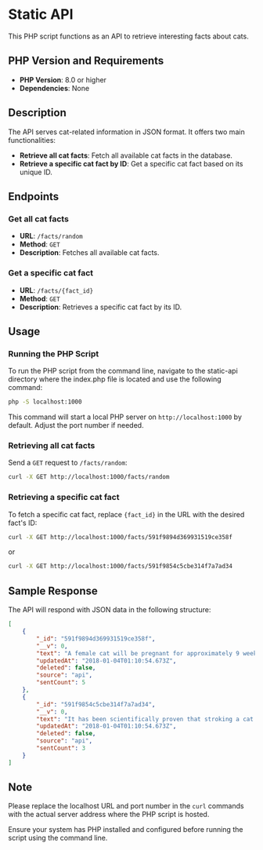 # Static API

This PHP script functions as an API to retrieve interesting facts about cats.

## PHP Version and Requirements

- **PHP Version**: 8.0 or higher
- **Dependencies**: None

## Description

The API serves cat-related information in JSON format. It offers two main functionalities:

- **Retrieve all cat facts**: Fetch all available cat facts in the database.
- **Retrieve a specific cat fact by ID**: Get a specific cat fact based on its unique ID.

## Endpoints

### Get all cat facts

- **URL**: `/facts/random`
- **Method**: `GET`
- **Description**: Fetches all available cat facts.

### Get a specific cat fact

- **URL**: `/facts/{fact_id}`
- **Method**: `GET`
- **Description**: Retrieves a specific cat fact by its ID.

## Usage

### Running the PHP Script

To run the PHP script from the command line, navigate to the static-api directory where the index.php file is located and use the following command:

```bash
php -S localhost:1000
```

This command will start a local PHP server on `http://localhost:1000` by default. Adjust the port number if needed.

### Retrieving all cat facts

Send a `GET` request to `/facts/random`:

```bash
curl -X GET http://localhost:1000/facts/random
```

### Retrieving a specific cat fact

To fetch a specific cat fact, replace `{fact_id}` in the URL with the desired fact's ID:

```bash
curl -X GET http://localhost:1000/facts/591f9894d369931519ce358f
```

or

```bash
curl -X GET http://localhost:1000/facts/591f9854c5cbe314f7a7ad34
```

## Sample Response

The API will respond with JSON data in the following structure:

```json
[
    {
        "_id": "591f9894d369931519ce358f",
        "__v": 0,
        "text": "A female cat will be pregnant for approximately 9 weeks - between 62 and 65 days from conception to delivery.",
        "updatedAt": "2018-01-04T01:10:54.673Z",
        "deleted": false,
        "source": "api",
        "sentCount": 5
    },
    {
        "_id": "591f9854c5cbe314f7a7ad34",
        "__v": 0,
        "text": "It has been scientifically proven that stroking a cat can lower one's blood pressure.",
        "updatedAt": "2018-01-04T01:10:54.673Z",
        "deleted": false,
        "source": "api",
        "sentCount": 3
    }
]
```

## Note

Please replace the localhost URL and port number in the `curl` commands with the actual server address where the PHP script is hosted.

Ensure your system has PHP installed and configured before running the script using the command line.
